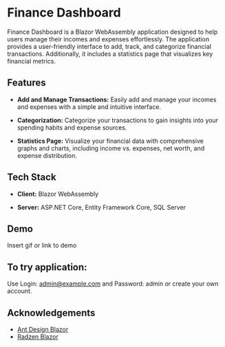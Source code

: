 
# Finance Dashboard

Finance Dashboard is a Blazor WebAssembly application designed to help users manage their incomes and expenses effortlessly. The application provides a user-friendly interface to add, track, and categorize financial transactions. Additionally, it includes a statistics page that visualizes key financial metrics.


## Features

- **Add and Manage Transactions:** Easily add and manage your incomes and expenses with a simple and intuitive interface.

- **Categorization:** Categorize your transactions to gain insights into your spending habits and expense sources.

- **Statistics Page:** Visualize your financial data with comprehensive graphs and charts, including income vs. expenses, net worth, and expense distribution.



## Tech Stack

- **Client:** Blazor WebAssembly 

- **Server:** ASP.NET Core, Entity Framework Core, SQL Server


## Demo

Insert gif or link to demo

## To try application:

Use Login: admin@example.com and Password: admin or create your own account.

## Acknowledgements

 - [Ant Design Blazor](https://antblazor.com/en-US/)
 - [Radzen Blazor](https://blazor.radzen.com/)

